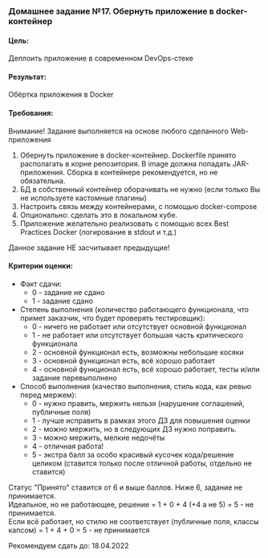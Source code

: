 ﻿### Домашнее задание №17. Обернуть приложение в docker-контейнер
#### Цель:
Деплоить приложение в современном DevOps-стеке
#### Результат:
Обёртка приложения в Docker  
#### Требования:
Внимание! Задание выполняется на основе любого сделанного Web-приложения
1. Обернуть приложение в docker-контейнер. Dockerfile принято располагать в корне репозитория. В image должна попадать JAR-приложения. Сборка в контейнере рекомендуется, но не обязательна.
2. БД в собственный контейнер оборачивать не нужно (если только Вы не используете кастомные плагины)
3. Настроить связь между контейнерами, с помощью docker-compose
4. Опционально: сделать это в локальном кубе.
5. Приложение желательно реализовать с помощью всех Best Practices Docker (логирование в stdout и т.д.)

Данное задание НЕ засчитывает предыдущие!
#### Критерии оценки:
* Факт сдачи:
  * 0 - задание не сдано
  * 1 - задание сдано
* Степень выполнения (количество работающего функционала, что примет заказчик, что будет проверять тестировщик):
  * 0 - ничего не работает или отсутствует основной функционал
  * 1 - не работает или отсутствует большая часть критического функционала
  * 2 - основной функционал есть, возможны небольшие косяки
  * 3 - основной функционал есть, всё хорошо работает
  * 4 - основной функционал есть, всё хорошо работает, тесты и/или задание перевыполнено
* Способ выполнения (качество выполнения, стиль кода, как ревью перед мержем):
  * 0 - нужно править, мержить нельзя (нарушение соглашений, публичные поля)
  * 1 - лучше исправить в рамках этого ДЗ для повышения оценки
  * 2 - можно мержить, но в следующих ДЗ нужно поправить.
  * 3 - можно мержить, мелкие недочёты
  * 4 - отличная работа!
  * 5 - экстра балл за особо красивый кусочек кода/решение целиком (ставится только после отличной работы, отдельно не ставится)

Статус "Принято" ставится от 6 и выше баллов. Ниже 6, задание не принимается.  
Идеальное, но не работающее, решение = 1 + 0 + 4 (+4 а не 5) = 5 - не принимается.  
Если всё работает, но стилю не соответствует (публичные поля, классы капсом) = 1 + 4 + 0 = 5 - не принимается

Рекомендуем сдать до: 18.04.2022